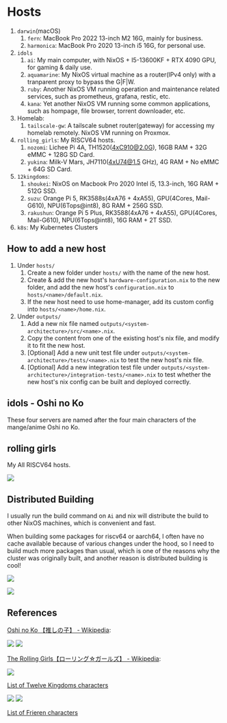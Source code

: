 # Hosts

1. `darwin`(macOS)
   1. `fern`: MacBook Pro 2022 13-inch M2 16G, mainly for business.
   1. `harmonica`: MacBook Pro 2020 13-inch i5 16G, for personal use.
2. `idols`
   1. `ai`: My main computer, with NixOS + I5-13600KF + RTX 4090 GPU, for gaming & daily use.
   2. `aquamarine`: My NixOS virtual machine as a router(IPv4 only) with a tranparent proxy to bypass the G|F|W.
   3. `ruby`: Another NixOS VM running operation and maintenance related services, such as prometheus, grafana, restic, etc.
   4. `kana`: Yet another NixOS VM running some common applications, such as hompage, file browser, torrent downloader, etc.
3. Homelab:
   1. `tailscale-gw`: A tailscale subnet router(gateway) for accessing my homelab remotely. NixOS VM running on Proxmox.
4. `rolling_girls`: My RISCV64 hosts.
   1. `nozomi`: Lichee Pi 4A, TH1520(4xC910@2.0G), 16GB RAM + 32G eMMC + 128G SD Card.
   2. `yukina`: Milk-V Mars, JH7110(4xU74@1.5 GHz), 4G RAM + No eMMC + 64G SD Card.
5. `12kingdoms`:
   1. `shoukei`: NixOS on Macbook Pro 2020 Intel i5, 13.3-inch, 16G RAM + 512G SSD.
   1. `suzu`: Orange Pi 5, RK3588s(4xA76 + 4xA55), GPU(4Cores, Mail-G610), NPU(6Tops@int8), 8G RAM + 256G SSD.
   1. `rakushun`: Orange Pi 5 Plus, RK3588(4xA76 + 4xA55), GPU(4Cores, Mail-G610), NPU(6Tops@int8), 16G RAM + 2T SSD.
6. `k8s`: My Kubernetes Clusters

## How to add a new host

1. Under `hosts/`
   1. Create a new folder under `hosts/` with the name of the new host.
   2. Create & add the new host's `hardware-configuration.nix` to the new folder, and add the new host's `configuration.nix` to `hosts/<name>/default.nix`.
   3. If the new host need to use home-manager, add its custom config into `hosts/<name>/home.nix`.
1. Under `outputs/`
   1. Add a new nix file named `outputs/<system-architecture>/src/<name>.nix`.
   2. Copy the content from one of the existing host's nix file, and modify it to fit the new host.
   3. [Optional] Add a new unit test file under `outputs/<system-architecture>/tests/<name>.nix` to test the new host's nix file.
   4. [Optional] Add a new integration test file under `outputs/<system-architecture>/integration-tests/<name>.nix` to test whether the new host's nix config can be built and deployed correctly.

## idols - Oshi no Ko

These four servers are named after the four main characters of the mange/anime Oshi no Ko.

## rolling girls

My All RISCV64 hosts.

![](/_img/nixos-riscv-cluster.webp)

## Distributed Building

I usually run the build command on `Ai` and nix will distribute the build to other NixOS machines, which is convenient and fast.

When building some packages for riscv64 or aarch64, I often have no cache available because of various changes under the hood, so I need to build much more packages than usual, which is one of the reasons why the cluster was originally built, and another reason is distributed building is cool!

![](/_img/nix-distributed-building.webp)

![](/_img/nix-distributed-building-log.webp)

## References

[Oshi no Ko 【推しの子】 - Wikipedia](https://en.wikipedia.org/wiki/Oshi_no_Ko):

![](/_img/idols-famaily.webp)
![](/_img/idols-ai.webp)

[The Rolling Girls【ローリング☆ガールズ】 - Wikipedia](https://en.wikipedia.org/wiki/The_Rolling_Girls):

![](/_img/rolling_girls.webp)

[List of Twelve Kingdoms characters](https://en.wikipedia.org/wiki/List_of_Twelve_Kingdoms_characters)

![](/_img/12kingdoms-1.webp)
![](/_img/12kingdoms-Youko-Rakushun.webp)

[List of Frieren characters](https://en.wikipedia.org/wiki/List_of_Frieren_characters)
